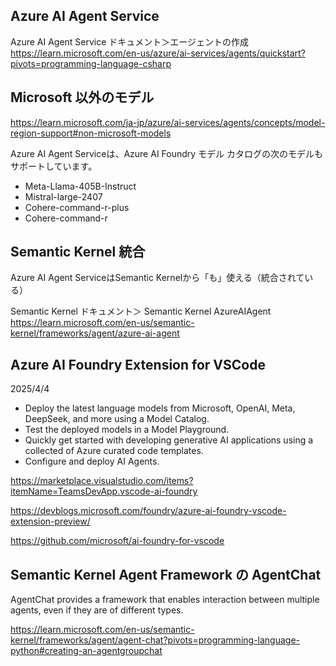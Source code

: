 ## Azure AI Agent Service

Azure AI Agent Service ドキュメント＞エージェントの作成
https://learn.microsoft.com/en-us/azure/ai-services/agents/quickstart?pivots=programming-language-csharp


## Microsoft 以外のモデル

https://learn.microsoft.com/ja-jp/azure/ai-services/agents/concepts/model-region-support#non-microsoft-models

Azure AI Agent Serviceは、Azure AI Foundry モデル カタログの次のモデルもサポートしています。

- Meta-Llama-405B-Instruct
- Mistral-large-2407
- Cohere-command-r-plus
- Cohere-command-r


## Semantic Kernel 統合

Azure AI Agent ServiceはSemantic Kernelから「も」使える（統合されている）

Semantic Kernel ドキュメント＞ Semantic Kernel AzureAIAgent
https://learn.microsoft.com/en-us/semantic-kernel/frameworks/agent/azure-ai-agent

## Azure AI Foundry Extension for VSCode

2025/4/4

- Deploy the latest language models from Microsoft, OpenAI, Meta, DeepSeek, and more using a Model Catalog.
- Test the deployed models in a Model Playground.
- Quickly get started with developing generative AI applications using a collected of Azure curated code templates.
- Configure and deploy AI Agents.

https://marketplace.visualstudio.com/items?itemName=TeamsDevApp.vscode-ai-foundry

https://devblogs.microsoft.com/foundry/azure-ai-foundry-vscode-extension-preview/

https://github.com/microsoft/ai-foundry-for-vscode

## Semantic Kernel Agent Framework の AgentChat 

AgentChat provides a framework that enables interaction between multiple agents, even if they are of different types. 

https://learn.microsoft.com/en-us/semantic-kernel/frameworks/agent/agent-chat?pivots=programming-language-python#creating-an-agentgroupchat
